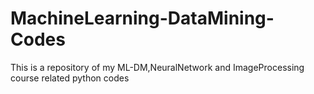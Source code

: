 # MachineLearning-DataMining-Codes
This is a repository of my ML-DM,NeuralNetwork and ImageProcessing course related python codes
